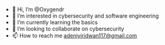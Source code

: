 - 👋 Hi, I’m @Oxygendr
- 👀 I’m interested in cybersecurity and software engineering 
- 🌱 I’m currently learning the basics
- 💞️ I’m looking to collaborate on cybersecurity
- 📫 How to reach me adeniyiridwan117@gmail.com

<!---
Oxygendr/Oxygendr is a ✨ special ✨ repository because its `README.md` (this file) appears on your GitHub profile.
You can click the Preview link to take a look at your changes.
--->
